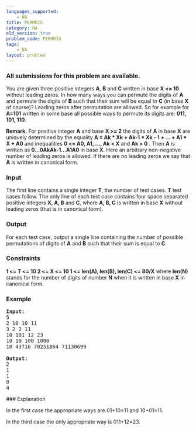 ```yaml
---
languages_supported:
    - NA
title: PERMDIG
category: NA
old_version: true
problem_code: PERMDIG
tags:
    - NA
layout: problem
---
```

###  All submissions for this problem are available. 

You are given three positive integers **A**, **B** and **C** written in base **X <= 10** without leading zeros. In how many ways you can permute the digits of **A** and permute the digits of **B** such that their sum will be equal to **C** (in base **X** of course)? Leading zeros after permutation are allowed. So for example for **A=101** written in some base all possible ways to permute its digits are: **011, 101, 110**. 

 **Remark.** For positive integer **A** and base **X >= 2** the digits of **A** in base **X** are uniquely determined by the equality **A = Ak \* Xk + Ak-1 \* Xk - 1 + ... + A1 \* X + A0**  and inequalities **0 <= A0, A1, ..., Ak < X** and **Ak > 0** . Then **A** is written as **0...0AkAk-1...A1A0** in base **X**. Here an arbitrary non-negative number of leading zeros is allowed. If there are no leading zeros we say that **A** is written in canonical form.

### Input

The first line contains a single integer **T**, the number of test cases. **T** test cases follow. The only line of each test case contains four space separated positive integers **X, A, B** and **C**, where **A, B, C** is written in base **X** without leading zeros (that is in canonical form).

### Output

For each test case, output a single line containing the number of possible permutations of digits of **A** and **B** such that their sum is equal to **C**.

### Constraints

 **1 <= T <= 10 
 2 <= X <= 10 
 1 <= len(A), len(B), len(C) <= 80/X**  where **len(N)** stands for the number of digits of number **N** when it is written in base **X** in canonical form.

### Example

<pre><b>Input:</b>
5
2 10 10 11
3 2 2 11
10 101 12 23
10 10 100 1000
10 43716 70251864 71130699

<b>Output:</b>
2
1
1
0
4
</pre>### Explanation

In the first case the appropriate ways are 01+10=11 and 10+01=11.

In the third case the only appropriate way is 011+12=23.
